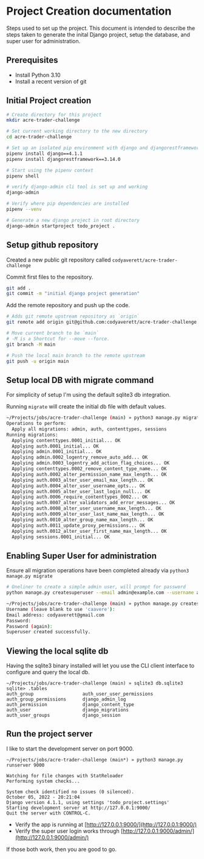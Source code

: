 # Project Creation documentation

Steps used to set up the project.  This document is intended to describe the steps taken to generate the inital Django project, setup the database, and super user for administration.

## Prerequisites

- Install Python 3.10
- Install a recent version of git

## Initial Project creation

```bash
# Create directory for this project
mkdir acre-trader-challenge

# Set current working directory to the new directory
cd acre-trader-challenge

# Set up an isolated pip environment with django and djangorestframework
pipenv install django==4.1.1
pipenv install djangorestframework==3.14.0

# Start using the pipenv context
pipenv shell

# verify django-admin cli tool is set up and working
django-admin

# Verify where pip dependencies are installed
pipenv --venv

# Generate a new django project in root directory
django-admin startproject todo_project .
```

## Setup github repository

Created a new public git repository called `codyaverett/acre-trader-challenge`

Commit first files to the repository.

```bash
git add .
git commit -m "initial django project generation"
```

Add the remote repository and push up the code.

```bash
# Adds git remote upstream repository as `origin`
git remote add origin git@github.com:codyaverett/acre-trader-challenge.git

# Move current branch to be `main`
# -M is a Shortcut for --move --force.
git branch -M main

# Push the local main branch to the remote upstream
git push -u origin main
```

## Setup local DB with migrate command
For simplicity of setup I'm using the default sqlite3 db integration.

Running `migrate` will create the initial db file with default values.

```bash
~/Projects/jobs/acre-trader-challenge (main) » python3 manage.py migrate
Operations to perform:
  Apply all migrations: admin, auth, contenttypes, sessions
Running migrations:
  Applying contenttypes.0001_initial... OK
  Applying auth.0001_initial... OK
  Applying admin.0001_initial... OK
  Applying admin.0002_logentry_remove_auto_add... OK
  Applying admin.0003_logentry_add_action_flag_choices... OK
  Applying contenttypes.0002_remove_content_type_name... OK
  Applying auth.0002_alter_permission_name_max_length... OK
  Applying auth.0003_alter_user_email_max_length... OK
  Applying auth.0004_alter_user_username_opts... OK
  Applying auth.0005_alter_user_last_login_null... OK
  Applying auth.0006_require_contenttypes_0002... OK
  Applying auth.0007_alter_validators_add_error_messages... OK
  Applying auth.0008_alter_user_username_max_length... OK
  Applying auth.0009_alter_user_last_name_max_length... OK
  Applying auth.0010_alter_group_name_max_length... OK
  Applying auth.0011_update_proxy_permissions... OK
  Applying auth.0012_alter_user_first_name_max_length... OK
  Applying sessions.0001_initial... OK
```

## Enabling Super User for administration
Ensure all migration operations have been completed already via `python3 manage.py migrate`

```bash
# Oneliner to create a simple admin user, will prompt for password
python manage.py createsuperuser --email admin@example.com --username admin
```

```bash
~/Projects/jobs/acre-trader-challenge (main) » python manage.py createsuperuser
Username (leave blank to use 'caavere'): 
Email address: codyaverett@gmail.com
Password: 
Password (again): 
Superuser created successfully.
```

## Viewing the local sqlite db
Having the sqlite3 binary installed will let you use the CLI client interface to configure and query the local db.

```shell
~/Projects/jobs/acre-trader-challenge (main) » sqlite3 db.sqlite3
sqlite> .tables
auth_group                  auth_user_user_permissions
auth_group_permissions      django_admin_log          
auth_permission             django_content_type       
auth_user                   django_migrations         
auth_user_groups            django_session   
```

## Run the project server
I like to start the development server on port 9000. 

```shell
~/Projects/jobs/acre-trader-challenge (main*) » python3 manage.py runserver 9000

Watching for file changes with StatReloader
Performing system checks...

System check identified no issues (0 silenced).
October 05, 2022 - 20:21:04
Django version 4.1.1, using settings 'todo_project.settings'
Starting development server at http://127.0.0.1:9000/
Quit the server with CONTROL-C.
```

- Verify the app is running at [http://127.0.0.1:9000/](http://127.0.0.1:9000/)
- Verify the super user login works through [http://127.0.0.1:9000/admin/](http://127.0.0.1:9000/admin/)

If those both work, then you are good to go.
